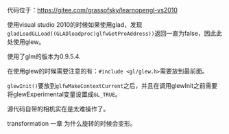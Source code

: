 代码位于：https://gitee.com/grassofsky/learnopengl-vs2010

使用visual studio 2010的时候如果使用glad，发现`gladLoadGLLoad((GLADloadproc)glfwGetProAddress))`返回一直为false，因此此处使用glew。

使用了glm的版本为0.9.5.4.

在使用glew的时候需要注意的有：`#include <gl/glew.h>`需要放到最前面。

`glewInit()`要放到`glfwMakeContextCurrent`之后，并且在调用glewInit之前需要将glewExperimental变量设置成`GL_TRUE`。

源代码自带的相机实在是太难操作了。

transformation 一章 为什么旋转的时候会变形。